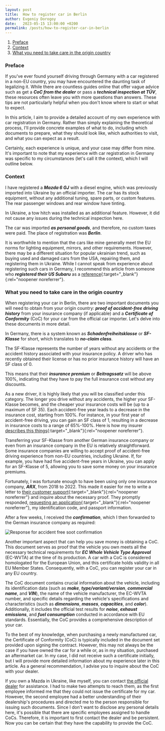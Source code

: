 ```yaml
---
layout: post
title:  How to register car in Berlin
author: Evgeniy Dorogoy
date:   2023-05-15 13:00:00 +0200
permalink: /posts/how-to-register-car-in-berlin
---
```

1. [Preface](#preface)
2. [Context](#context)
3. [What you need to take care in the origin country](#what-you-need-to-take-care-in-the-origin-country)

### Preface
If you've ever found yourself driving through Germany with a car registered in a non-EU country, you may have 
encountered the daunting task of legalizing it. While there are countless guides online that offer vague advice 
such as get a ***CoC from the dealer*** or pass a ***technical inspection at TÜV***, 
these resources often leave you with more questions than answers. These tips are not particularly helpful when you 
don't know where to start or what to expect.

In this article, I aim to provide a detailed account of my own experience with car registration in Germany. 
Rather than simply explaining the theoretical process, I'll provide concrete examples of what to do, 
including which documents to prepare, what they should look like, which authorities to visit, and what you can 
expect as a result. 

Certainly, each experience is unique, and your case may differ from mine. It's important to note that my experience 
with car registration in Germany was specific to my circumstances (let's call it the context), 
which I will outline below.

### Context
I have registered a ***Mazda 6 GJ*** with a diesel engine, which was previously imported into Ukraine by 
an official importer. The car has its stock equipment, without any additional tuning, spare parts, or custom features. 
The rear passenger windows and rear window have tinting.

In Ukraine, a tow hitch was installed as an additional feature. However, it did not cause any issues during the 
technical inspection here. 

The car was imported ***as personal goods***, and therefore, no custom taxes were paid. 
The place of registration was ***Berlin***.

It is worthwhile to mention that the cars like mine generally meet the EU norms for lighting equipment, mirrors, 
and other requirements. However, there may be a different situation for popular ukrainian trend, such as buying used 
and damaged cars from the USA, repairing them, and registering them in Ukraine. While I cannot speak from experience 
about registering such cars in Germany, I recommend this article from someone who ***registered their 
US Subaru*** as a [reference](http://crankydriver.com/word/are-you-tuv-enough-2){:target="_blank"}{:rel="noopener noreferrer"}.

### What you need to take care in the origin country
When registering your car in Berlin, there are two important documents you will need to obtain from your origin 
country: ***proof of accident-free driving history*** from your insurance company (if applicable) and 
a ***Certificate of Conformity*** (CoC) for your car from the official car importer. Let's delve into these 
documents in more detail.

In Germany, there is a system known as ***Schadenfreiheitsklasse*** or ***SF-Klasse*** for short, which translates to 
***no-claim class***. 

The SF-Klasse represents the number of years without any accidents or the accident history 
associated with your insurance policy. A driver who has recently obtained their license or has no prior insurance 
history will have an SF class of 0. 

This means that their ***insurance premium*** or ***Beitragssatz*** will be 
above 100%, indicating that they have to pay the full insurance cost without any discounts. 

As a new driver, it is highly likely that you will be classified under this category. The longer you drive without 
any accidents, the higher your SF-Klasse becomes, and the cheaper your insurance costs will be (up to a maximum of SF 35). 
Each accident-free year leads to a decrease in the insurance cost, starting  from 100%. For instance, in your first 
year of accident-free driving, you can gain an SF class of 1, resulting in a decrease in insurance costs to a 
range of 65%-100%. Here is how my insurer [describes this things](https://www.huk24.de/autoversicherung/kfz-ratgeber/schadenfreiheitsklasse){:target="_blank"}{:rel="noopener noreferrer"}.  

Transferring your SF-Klasse from another German insurance company or even from an insurance company in the EU is 
relatively straightforward. Some insurance companies are willing to accept proof of accident-free driving experience 
from non-EU countries, including Ukraine. If, for example, you have had five accident-free years in Ukraine, you can 
apply for an SF-Klasse of 5, allowing you to save some money on your insurance premiums.

Fortunately, I was fortunate enough to have been using only one insurance company, ***ARX***, from 2018 to 2022. 
This made it easier for me to write a letter to [their customer support](https://arx.com.ua/kontakty){:target="_blank"}{:rel="noopener noreferrer"} 
and inquire about the necessary proof. They promptly responded, [requesting an application](/assets/files/how_to_register_car_in_berlin/c3_request_for_accident_free_soot_confirmation.pdf){:target="_blank"}{:rel="noopener noreferrer"}, 
my identification code, and passport information. 

After a few weeks, I received the ***confirmation***, which I then forwarded to the German insurance company as required:

![Response for accident free soot confirmation](/assets/images/how_to_register_car_in_berlin/c3_response_for_accident_free_soot_confirmation.jpg "Response for accident free soot confirmation")

Another important aspect that can help you save money is obtaining a CoC. This document serves as proof that the 
vehicle you own meets all the necessary technical requirements for ***EC Whole Vehicle Type Approval*** (EC-WVTA) 
at the time of its production. A car with a CoC is considered homologated for the European Union, 
and this certificate holds validity in all EU Member States. Consequently, with a CoC, 
you can register your car in any EU country.

The CoC document contains crucial information about the vehicle, including its identification data 
(such as ***make***, ***type/variant/version***, ***commercial name***, and ***VIN***), the name of the 
vehicle manufacturer, the EC-WVTA number, and specific details regarding the vehicle's specifications and 
characteristics (such as ***dimensions***, ***masses***, ***capacities***, and ***color***). Additionally, 
it includes the official test results for ***noise***, ***exhaust emissions***, and ***fuel consumption*** 
conducted in accordance with EU standards. Essentially, the CoC provides a comprehensive description of your car.

To the best of my knowledge, when purchasing a newly manufactured car, the Certificate of Conformity (CoC) is typically 
included in the document set provided upon signing the contract. However, this may not always be the case if you have 
owned the car for a while or, as in my situation, purchased an aftermarket car. In my case, I did not receive such 
a certificate initially, but I will provide more detailed information about my experience later in this article. 
As a general recommendation, I advise you to inquire about the CoC with your dealer.

If you own a Mazda in Ukraine, like myself, you can contact [the official dealer](https://mazda.com.ua/mazda-na-pochaini/contacts) for assistance.
I had to make two attempts to reach them, as the first employee informed me that they could not issue the 
certificate for my car. However, the second employee had a better understanding of their dealership's procedures and 
directed me to the person responsible for issuing such documents. Since I don't want to disclose any personal details 
here, it's possible that there are specific employees assigned to handle CoCs. Therefore, it is important to first 
contact the dealer and be persistent. Now you can be certain that they have the capability to provide the CoC.